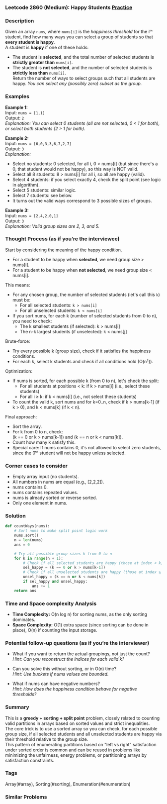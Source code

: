 ### Leetcode 2860 (Medium): Happy Students [Practice](https://leetcode.com/problems/happy-students)

### Description  
Given an array `nums`, where `nums[i]` is the *happiness threshold* for the iᵗʰ student, find how many ways you can select a group of students so that **every student is happy**.  
A student is **happy** if one of these holds:  
- The student is **selected**, and the total number of selected students is **strictly greater than** `nums[i]`.
- The student is **not selected**, and the number of selected students is **strictly less than** `nums[i]`.  
Return the number of ways to select groups such that all students are happy. *You can select any (possibly zero) subset as the group.*

### Examples  

**Example 1:**  
Input: `nums = [1,1]`  
Output: `2`  
*Explanation: You can select 0 students (all are not selected, 0 < 1 for both), or select both students (2 > 1 for both).*

**Example 2:**  
Input: `nums = [6,0,3,3,6,7,2,7]`  
Output: `3`  
*Explanation:*
- Select no students: 0 selected, for all i, 0 < nums[i] (but since there's a 0, that student would not be happy), so this way is NOT valid.
- Select all 8 students: 8 > nums[i] for all i, so all are happy (valid).
- Select 4 students: if you select exactly 4, check the split point (see logic in algorithm).
- Select 5 students: similar logic.
- Select 7 students: see below.
- It turns out the valid ways correspond to 3 possible sizes of groups.

**Example 3:**  
Input: `nums = [2,4,2,0,1]`  
Output: `3`  
*Explanation: Valid group sizes are 2, 3, and 5.*

### Thought Process (as if you’re the interviewee)  

Start by considering the meaning of the happy condition.  
- For a student to be happy when **selected**, we need group size > nums[i].
- For a student to be happy when **not selected**, we need group size < nums[i].

This means:  
- For any chosen group, the number of selected students (let's call this `k`) must be:
  - For all selected students: `k > nums[i]`
  - For all unselected students: `k < nums[i]`
- If you sort nums, for each k (number of selected students from 0 to n), you need to check:
    - The k smallest students (if selected): k > nums[i]
    - The n-k largest students (if unselected): k < nums[j]

Brute-force:
- Try every possible k (group size), check if it satisfies the happiness conditions.
- For each k, select k students and check if all conditions hold (O(n²)).

Optimization:
- If nums is sorted, for each possible k (from 0 to n), let's check the split:
    - For all students at positions < k: if k > nums[i] (i.e., select these students)
    - For all i ≥ k: if k < nums[i] (i.e., not select these students)
- To count the valid k, sort nums and for k=0..n, check if k > nums[k-1] (if k > 0), and k < nums[k] (if k < n).

Final approach:
- Sort the array.
- For k from 0 to n, check:  
    (k == 0 or k > nums[k-1]) and (k == n or k < nums[k]).
- Count how many k satisfy this.
- Special care: If nums contains 0, it's not allowed to select zero students, since the 0ᵗʰ student will not be happy unless selected.

### Corner cases to consider  
- Empty array input (no students).
- All numbers in nums are equal (e.g., [2,2,2]).
- nums contains 0.
- nums contains repeated values.
- nums is already sorted or reverse sorted.
- Only one element in nums.

### Solution

```python
def countWays(nums):
    # Sort nums to make split point logic work
    nums.sort()
    n = len(nums)
    ans = 0

    # Try all possible group sizes k from 0 to n
    for k in range(n + 1):
        # Check if all selected students are happy (those at index < k): k > nums[i]
        sel_happy = (k == 0 or k > nums[k-1])
        # Check if all unselected students are happy (those at index ≥ k): k < nums[k]
        unsel_happy = (k == n or k < nums[k])
        if sel_happy and unsel_happy:
            ans += 1
    return ans
```

### Time and Space complexity Analysis  

- **Time Complexity:** O(n log n) for sorting nums, as the only sorting dominates.
- **Space Complexity:** O(1) extra space (since sorting can be done in place), O(n) if counting the input storage.

### Potential follow-up questions (as if you’re the interviewer)  

- What if you want to return the actual groupings, not just the count?  
  *Hint: Can you reconstruct the indices for each valid k?*

- Can you solve this without sorting, or in O(n) time?  
  *Hint: Use buckets if nums values are bounded.*

- What if nums can have negative numbers?  
  *Hint: How does the happiness condition behave for negative thresholds?*

### Summary
This is a **greedy + sorting + split point** problem, closely related to counting valid partitions in arrays based on sorted values and strict inequalities.  
The core trick is to use a sorted array so you can check, for each possible group size, if all selected students and all unselected students are happy via their threshold relative to the group size.  
This pattern of enumerating partitions based on "left vs right" satisfaction under sorted order is common and can be reused in problems like minimizing the unfairness, energy problems, or partitioning arrays by satisfaction constraints.

### Tags
Array(#array), Sorting(#sorting), Enumeration(#enumeration)

### Similar Problems
